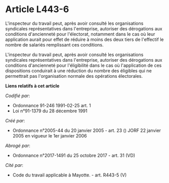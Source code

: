 # Article L443-6

L'inspecteur du travail peut, après avoir consulté les organisations syndicales représentatives dans l'entreprise, autoriser
des dérogations aux conditions d'ancienneté pour l'électorat, notamment dans le cas où leur application aurait pour effet de
réduire à moins des deux tiers de l'effectif le nombre de salariés remplissant ces conditions.

L'inspecteur du travail peut, après avoir consulté les organisations syndicales représentatives dans l'entreprise, autoriser
des dérogations aux conditions d'ancienneté pour l'éligibilité dans le cas où l'application de ces dispositions conduirait à
une réduction du nombre des éligibles qui ne permettrait pas l'organisation normale des opérations électorales.

**Liens relatifs à cet article**

_Codifié par_:

  - Ordonnance 91-246 1991-02-25 art. 1
  - Loi n°91-1379 du 28 décembre 1991

_Créé par_:

  - Ordonnance n°2005-44 du 20 janvier 2005 - art. 23 () JORF 22 janvier 2005 en vigueur le 1er janvier 2006

_Abrogé par_:

  - Ordonnance n°2017-1491 du 25 octobre 2017 - art. 31 (VD)

_Cité par_:

  - Code du travail applicable à Mayotte. - art. R443-5 (V)
